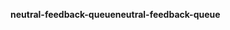 <span data-ttu-id="35e52-101">**neutral-feedback-queue**</span><span class="sxs-lookup"><span data-stu-id="35e52-101">**neutral-feedback-queue**</span></span>